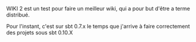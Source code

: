 WIKI 2 est un test pour faire un meilleur wiki, qui a pour but d'être a terme distribué.

Pour l'instant, c'est sur sbt 0.7.x le temps que j'arrive à faire correctement des projets sous sbt 0.10.X